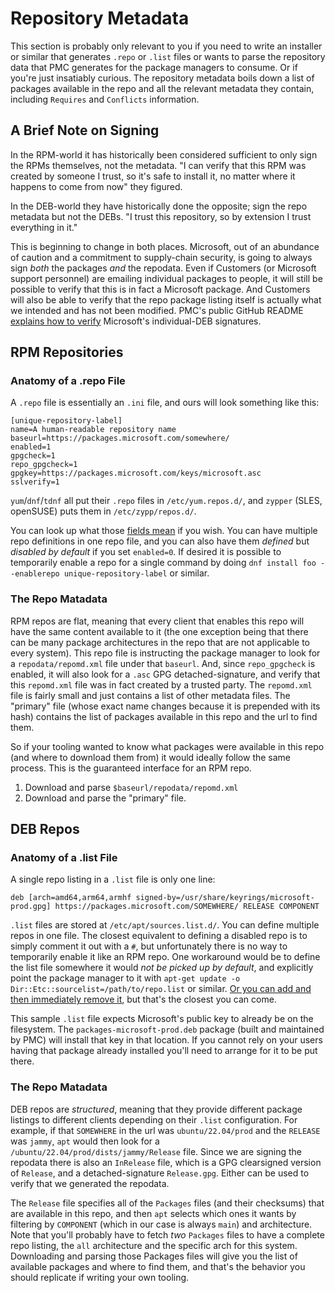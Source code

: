 # Repository Metadata
This section is probably only relevant to you if you need to write an installer or similar that generates `.repo` or `.list` files or wants to parse the repository data that PMC generates for the package managers to consume.
Or if you're just insatiably curious.
The repository metadata boils down a list of packages available in the repo and all the relevant metadata they contain, including `Requires` and `Conflicts` information.

## A Brief Note on Signing
In the RPM-world it has historically been considered sufficient to only sign the RPMs themselves, not the metadata.
"I can verify that this RPM was created by someone I trust, so it's safe to install it, no matter where it happens to come from now" they figured.

In the DEB-world they have historically done the opposite; sign the repo metadata but not the DEBs.
"I trust this repository, so by extension I trust everything in it."

This is beginning to change in both places.
Microsoft, out of an abundance of caution and a commitment to supply-chain security, is going to always sign _both_ the packages _and_ the repodata.
Even if Customers (or Microsoft support personnel) are emailing individual packages to people, it will still be possible to verify that this is in fact a Microsoft package.
And Customers will also be able to verify that the repo package listing itself is actually what we intended and has not been modified.
PMC's public GitHub README [explains how to verify](https://github.com/microsoft/linux-package-repositories#signature-verification)
Microsoft's individual-DEB signatures.

## RPM Repositories
### Anatomy of a .repo File
A `.repo` file is essentially an `.ini` file, and ours will look something like this:
```
[unique-repository-label]
name=A human-readable repository name
baseurl=https://packages.microsoft.com/somewhere/
enabled=1
gpgcheck=1
repo_gpgcheck=1
gpgkey=https://packages.microsoft.com/keys/microsoft.asc
sslverify=1
```

`yum`/`dnf`/`tdnf` all put their `.repo` files in `/etc/yum.repos.d/`, and `zypper` (SLES, openSUSE) puts them in `/etc/zypp/repos.d/`.

You can look up what those [fields mean](https://developers.redhat.com/articles/2022/10/07/whats-inside-rpm-repo-file#anatomy_of_a__repo_file) if you wish.
You can have multiple repo definitions in one repo file, and you can also have them _defined_ but _disabled by default_ if you set `enabled=0`.
If desired it is possible to temporarily enable a repo for a single command by doing `dnf install foo --enablerepo unique-repository-label` or similar.

### The Repo Matadata
RPM repos are flat, meaning that every client that enables this repo will have the same content available to it (the one exception being that there can be many package architectures in the repo that are not applicable to every system).
This repo file is instructing the package manager to look for a `repodata/repomd.xml` file under that `baseurl`.
And, since `repo_gpgcheck` is enabled, it will also look for a `.asc` GPG detached-signature, and verify that this `repomd.xml` file was in fact created by a trusted party.
The `repomd.xml` file is fairly small and just contains a list of other metadata files.
The "primary" file (whose exact name changes because it is prepended with its hash) contains the list of packages available in this repo and the url to find them.

So if your tooling wanted to know what packages were available in this repo (and where to download them from) it would ideally follow the same process.
This is the guaranteed interface for an RPM repo.
1. Download and parse `$baseurl/repodata/repomd.xml`
1. Download and parse the "primary" file.

## DEB Repos
### Anatomy of a .list File
A single repo listing in a `.list` file is only one line:
```
deb [arch=amd64,arm64,armhf signed-by=/usr/share/keyrings/microsoft-prod.gpg] https://packages.microsoft.com/SOMEWHERE/ RELEASE COMPONENT
```

`.list` files are stored at `/etc/apt/sources.list.d/`.
You can define multiple repos in one file.
The closest equivalent to defining a disabled repo is to simply comment it out with a `#`, but unfortunately there is no way to temporarily enable it like an RPM repo.
One workaround would be to define the list file somewhere it would _not be picked up by default_, and explicitly point the package manager to it with `apt-get update -o Dir::Etc::sourcelist=/path/to/repo.list` or similar.
[Or you can add and then immediately remove it](https://askubuntu.com/questions/1301894/how-can-i-enable-a-repository-or-target-temporarily-and-easily-disable-it-withou),
but that's the closest you can come.

This sample `.list` file expects Microsoft's public key to already be on the filesystem.
The `packages-microsoft-prod.deb` package (built and maintained by PMC) will install that key in that location.
If you cannot rely on your users having that package already installed you'll need to arrange for it to be put there.

### The Repo Matadata
DEB repos are _structured_, meaning that they provide different package listings to different clients depending on their `.list` configuration.
For example, if that `SOMEWHERE` in the url was `ubuntu/22.04/prod` and the `RELEASE` was `jammy`, `apt` would then look for a `/ubuntu/22.04/prod/dists/jammy/Release` file.
Since we are signing the repodata there is also an `InRelease` file, which is a GPG clearsigned version of `Release`, and a detached-signature `Release.gpg`.
Either can be used to verify that we generated the repodata.

The `Release` file specifies all of the `Packages` files (and their checksums) that are available in this repo, and then `apt` selects which ones it wants by filtering by `COMPONENT` (which in our case is always `main`) and architecture.
Note that you'll probably have to fetch _two_ `Packages` files to have a complete repo listing, the `all` architecture and the specific arch for this system.
Downloading and parsing those Packages files will give you the list of available packages and where to find them, and that's the behavior you should replicate if writing your own tooling.
